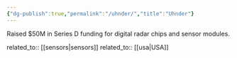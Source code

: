 ```yaml
---
{"dg-publish":true,"permalink":"/uhnder/","title":"Uhnder"}
---
```



Raised $50M in Series D funding for digital radar chips and sensor modules.

related_to:: [[sensors\|sensors]]
related_to:: [[usa\|USA]]

